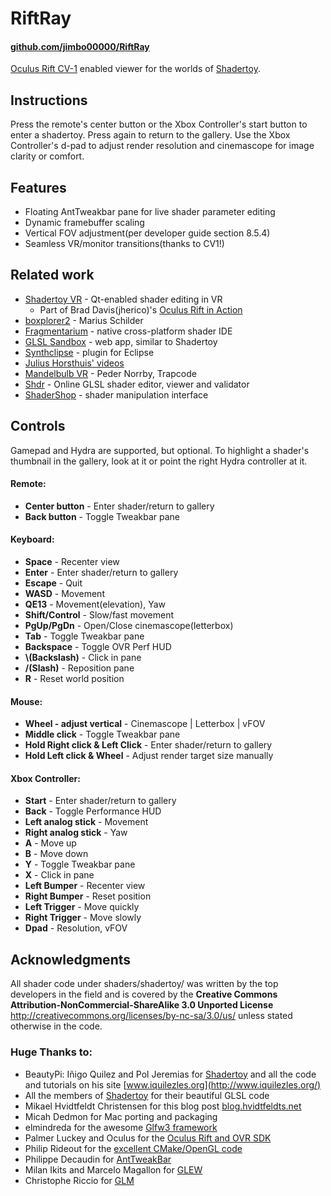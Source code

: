 # RiftRay
#### [github.com/jimbo00000/RiftRay](https://github.com/jimbo00000/RiftRay)

[Oculus Rift CV-1](http://www.oculus.com/) enabled viewer for the worlds of [Shadertoy](https://shadertoy.com).  


## Instructions  
Press the remote's center button or the Xbox Controller's start button to enter a shadertoy. Press again to return to the gallery. Use the Xbox Controller's d-pad to adjust render resolution and cinemascope for image clarity or comfort.


## Features  
- Floating AntTweakbar pane for live shader parameter editing  
- Dynamic framebuffer scaling  
- Vertical FOV adjustment(per developer guide section 8.5.4)   
- Seamless VR/monitor transitions(thanks to CV1!)    


## Related work
  - [Shadertoy VR](http://www.reddit.com/r/oculus/comments/2q0ard/new_build_of_shadertoy_vr/) - Qt-enabled shader editing in VR  
    - Part of Brad Davis(jherico)'s [Oculus Rift in Action]()
  - [boxplorer2](https://code.google.com/p/boxplorer2/) - Marius Schilder  
  - [Fragmentarium](http://syntopia.github.io/Fragmentarium/) - native cross-platform shader IDE
  - [GLSL Sandbox](http://glslsandbox.com/) - web app, similar to Shadertoy
  - [Synthclipse](http://synthclipse.sourceforge.net/user_guide/shadertoy.html) - plugin for Eclipse
  - [Julius Horsthuis' videos](http://www.julius-horsthuis.com/vr-projects/)
  - [Mandelbulb VR](http://www.trapcode.com/journal/2015/12/18/mandelbulb-vr.html) - Peder Norrby, Trapcode
  - [Shdr](http://bkcore.com/blog/3d/shdr-online-glsl-shader-editor-viewer-validator.html) - Online GLSL shader editor, viewer and validator
  - [ShaderShop](http://tobyschachman.com/Shadershop/) - shader manipulation interface  

## Controls  
Gamepad and Hydra are supported, but optional. To highlight a shader's thumbnail in the gallery, look at it or point the right Hydra controller at it.  

#### Remote:  
- **Center button** - Enter shader/return to gallery  
- **Back button** - Toggle Tweakbar pane  

#### Keyboard:  
- **Space** - Recenter view  
- **Enter** - Enter shader/return to gallery  
- **Escape** - Quit  
- **WASD** - Movement  
- **QE13** - Movement(elevation), Yaw  
- **Shift/Control** - Slow/fast movement  
- **PgUp/PgDn** - Open/Close cinemascope(letterbox)  
- **Tab** - Toggle Tweakbar pane  
- **Backspace** - Toggle OVR Perf HUD  
- **\\(Backslash)** - Click in pane  
- **/(Slash)** - Reposition pane  
- **R** - Reset world position  

#### Mouse:  
- **Wheel - adjust vertical** - Cinemascope | Letterbox | vFOV  
- **Middle click** - Toggle Tweakbar pane  
- **Hold Right click & Left Click** - Enter shader/return to gallery  
- **Hold Left click & Wheel** - Adjust render target size manually  

#### Xbox Controller:  
- **Start** - Enter shader/return to gallery  
- **Back** - Toggle Performance HUD
- **Left analog stick** - Movement  
- **Right analog stick** - Yaw  
- **A** - Move up  
- **B** - Move down  
- **Y** - Toggle Tweakbar pane  
- **X** - Click in pane  
- **Left Bumper** - Recenter view  
- **Right Bumper** - Reset position  
- **Left Trigger** - Move quickly  
- **Right Trigger** - Move slowly  
- **Dpad** - Resolution, vFOV  

## Acknowledgments

All shader code under shaders/shadertoy/ was written by the top developers in the field and is covered by the **Creative Commons Attribution-NonCommercial-ShareAlike 3.0 Unported License** <http://creativecommons.org/licenses/by-nc-sa/3.0/us/> unless stated otherwise in the code.  

### Huge Thanks to:
- BeautyPi: Iñigo Quilez and Pol Jeremias for [Shadertoy](https://shadertoy.com) and all the code and tutorials on his site [www.iquilezles.org](http://www.iquilezles.org/)  
- All the members of [Shadertoy](https://shadertoy.com) for their beautiful GLSL code  
- Mikael Hvidtfeldt Christensen for this blog post [blog.hvidtfeldts.net](http://blog.hvidtfeldts.net/index.php/2014/01/combining-ray-tracing-and-polygons/)  
- Micah Dedmon for Mac porting and packaging  
- elmindreda for the awesome [Glfw3 framework](https://github.com/glfw/glfw)   
- Palmer Luckey and Oculus for the [Oculus Rift and OVR SDK](http://www.oculusvr.com/)  
- Philip Rideout for the [excellent CMake/OpenGL code](http://github.prideout.net/)  
- Philippe Decaudin for [AntTweakBar](http://anttweakbar.sourceforge.net/doc/)  
- Milan Ikits and Marcelo Magallon for [GLEW](http://glew.sourceforge.net/)  
- Christophe Riccio for [GLM](http://glm.g-truc.net/0.9.5/index.html)  
